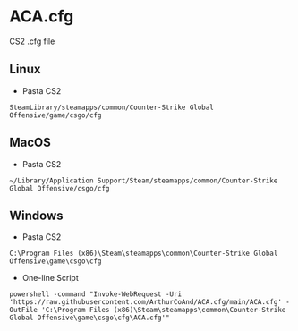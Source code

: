 # ACA.cfg

CS2 .cfg file

## Linux

- Pasta CS2
```
SteamLibrary/steamapps/common/Counter-Strike Global Offensive/game/csgo/cfg
```

## MacOS

- Pasta CS2
```
~/Library/Application Support/Steam/steamapps/common/Counter-Strike Global Offensive/csgo/cfg
```

## Windows

- Pasta CS2
```
C:\Program Files (x86)\Steam\steamapps\common\Counter-Strike Global Offensive\game\csgo\cfg
```

- One-line Script
```
powershell -command "Invoke-WebRequest -Uri 'https://raw.githubusercontent.com/ArthurCoAnd/ACA.cfg/main/ACA.cfg' -OutFile 'C:\Program Files (x86)\Steam\steamapps\common\Counter-Strike Global Offensive\game\csgo\cfg\ACA.cfg'"
```